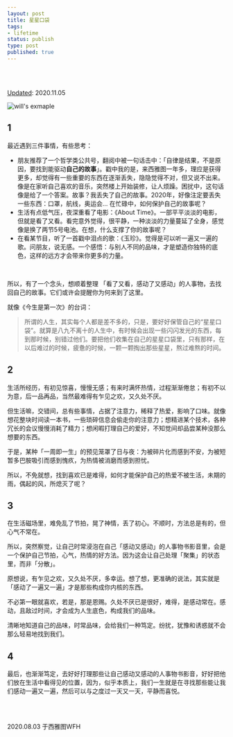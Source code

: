 ```yaml
--- 
layout: post
title: 星星口袋
tags: 
- lifetime
status: publish
type: post
published: true
---
```


<br>
<br>

[Updated](https://github.githistory.xyz/willwang-x/willwang-x.github.io/blob/master/_posts/blogs/2020-08-03-star-pocket.md): 2020.11.05


![will's exmaple](https://i.imgur.com/1D5K3g8.png)
	

## 1
	
最近遇到三件事情，有些思考：
	
* 朋友推荐了一个哲学类公共号，翻阅中被一句话击中：「自律是结果，不是原因，要找到能驱动**自己的故事**」。戳中我的是，来西雅图一年多，理应是获得更多，却觉得有一些重要的东西在逐渐丢失，隐隐觉得不对，但又说不出来。像是在家听自己喜欢的音乐，突然楼上开始装修，让人烦躁。困扰中，这句话像是给了一个答案。故事？我丢失了自己的故事。2020年，好像注定要丢失一些东西：口罩，航线，奥运会... 在忙碌中，如何保护自己的故事呢？
* 生活有点低气压，夜深重看了电影：《About Time》。一部平平淡淡的电影，但就是看了又看。看完意外觉得，很平静，一种淡淡的力量蔓延了全身，感觉像是换了两节5号电池。在想，什么支撑了你的故事呢？
* 在看某节目，听了一首戳中泪点的歌：《玉珍》。觉得是可以听一遍又一遍的歌。问朋友，说无感。一个感悟：与别人不同的品味，才是塑造你独特的底色，这样的远方才会带来你更多的力量。

<br>

所以，有了一个念头，想顺着整理 「看了又看，感动了又感动」的人事物，去找回自己的故事。它们或许会提醒你为何来到了这里。
	
就像《今生是第一次》的台词：

> 所谓的人生，其实每个人都是差不多的，只是，要好好保管自己的“星星口袋”。就算是八九不离十的人生中，有时候会出现一些闪闪发光的东西，每到那时候，别错过他们。要把他们收集在自己的星星口袋里，只有那样，在以后难过的时候，疲惫的时候，一颗一颗掏出那些星星，熬过难熬的时间。
			
## 2
	
生活所经历，有初见惊喜，慢慢无感；有来时满怀热情，过程渐渐倦怠；有初不以为意，后一品再品，当然最难得有乍见之欢，又久处不厌。

但生活嘛，交错间，总有些事情，占据了注意力，稀释了热爱，影响了口味。就像想花整块时间读一本书，一些琐碎信息会偷走你的注意力；想精进某个技术，各种冗长的会议慢慢消耗了精力；想闲暇打理自己的爱好，不知觉间却品尝某种没那么想要的东西。

于是，某种「一周即一生」的预见笼罩了日与夜：为被碎片化而感到不安，为被短暂多巴胺吸引而感到愧疚，为热情被消磨而感到担忧。

所以，不免就想，找到喜欢已是难得，如何才能保护自己的热爱不被生活，未期的雨，偶起的风，所熄灭了呢？
	
	
## 3
	
在生活磁场里，难免乱了节拍，晃了神情，丢了初心。不顺时，方法总是有的，但心气不常在。
	
所以，突然察觉，让自己时常浸泡在自己「感动又感动」的人事物书影音里，会是一个保护自己节拍，心气，热情的好方法。因为这会让自己处理「聚集」的状态里，而非「分散」。
		
原想说，有乍见之欢，又久处不厌，多幸运。想了想，更准确的说法，其实就是「感动了一遍又一遍」才是那些构成你内核的东西。
	
不必第一眼就喜欢，若是，那是恩赐。久处不厌已是很好，难得，是感动常在。感动，且敌过时间，才会成为人生底色，构成我们的品味。
	
清晰地知道自己的品味，时常品味，会给我们一种笃定。纷扰，犹豫和诱惑就不会那么轻易地找到我们。
	
## 4

最后，也渐渐笃定，去好好打理那些让自己感动又感动的人事物书影音，好好把他们放在生活中看得见的位置，因为，似乎本质上，我们一生就是在寻找那些能让我们感动一遍又一遍，然后可以与之度过一天又一天，平静而喜悦。


<br>
<br>
           
2020.08.03 于西雅图WFH<br>


